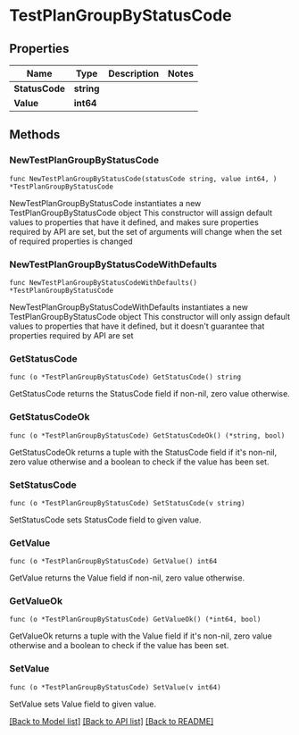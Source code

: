 # TestPlanGroupByStatusCode

## Properties

Name | Type | Description | Notes
------------ | ------------- | ------------- | -------------
**StatusCode** | **string** |  | 
**Value** | **int64** |  | 

## Methods

### NewTestPlanGroupByStatusCode

`func NewTestPlanGroupByStatusCode(statusCode string, value int64, ) *TestPlanGroupByStatusCode`

NewTestPlanGroupByStatusCode instantiates a new TestPlanGroupByStatusCode object
This constructor will assign default values to properties that have it defined,
and makes sure properties required by API are set, but the set of arguments
will change when the set of required properties is changed

### NewTestPlanGroupByStatusCodeWithDefaults

`func NewTestPlanGroupByStatusCodeWithDefaults() *TestPlanGroupByStatusCode`

NewTestPlanGroupByStatusCodeWithDefaults instantiates a new TestPlanGroupByStatusCode object
This constructor will only assign default values to properties that have it defined,
but it doesn't guarantee that properties required by API are set

### GetStatusCode

`func (o *TestPlanGroupByStatusCode) GetStatusCode() string`

GetStatusCode returns the StatusCode field if non-nil, zero value otherwise.

### GetStatusCodeOk

`func (o *TestPlanGroupByStatusCode) GetStatusCodeOk() (*string, bool)`

GetStatusCodeOk returns a tuple with the StatusCode field if it's non-nil, zero value otherwise
and a boolean to check if the value has been set.

### SetStatusCode

`func (o *TestPlanGroupByStatusCode) SetStatusCode(v string)`

SetStatusCode sets StatusCode field to given value.


### GetValue

`func (o *TestPlanGroupByStatusCode) GetValue() int64`

GetValue returns the Value field if non-nil, zero value otherwise.

### GetValueOk

`func (o *TestPlanGroupByStatusCode) GetValueOk() (*int64, bool)`

GetValueOk returns a tuple with the Value field if it's non-nil, zero value otherwise
and a boolean to check if the value has been set.

### SetValue

`func (o *TestPlanGroupByStatusCode) SetValue(v int64)`

SetValue sets Value field to given value.



[[Back to Model list]](../README.md#documentation-for-models) [[Back to API list]](../README.md#documentation-for-api-endpoints) [[Back to README]](../README.md)


